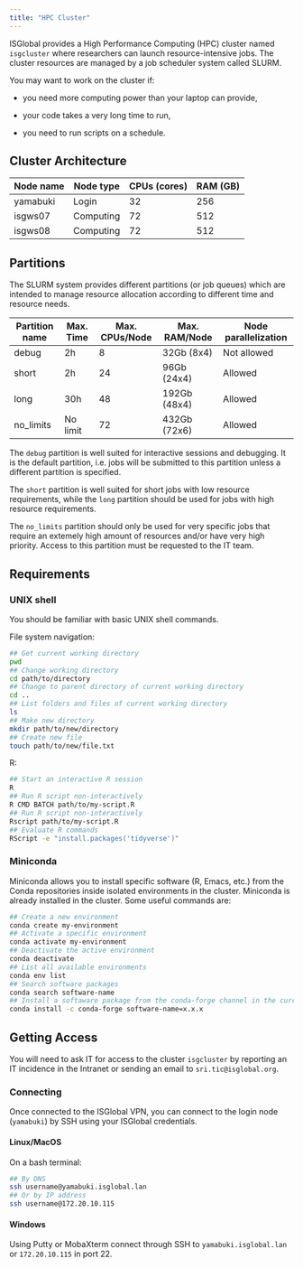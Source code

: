 ```yaml
---
title: "HPC Cluster"
---
```


ISGlobal provides a High Performance Computing (HPC) cluster named `isgcluster` where researchers can launch resource-intensive jobs. The cluster resources are managed by a job scheduler system called SLURM.

You may want to work on the cluster if:

* you need more computing power than your laptop can provide,

* your code takes a very long time to run,

* you need to run scripts on a schedule.


## Cluster Architecture

| Node name | Node type | CPUs (cores) | RAM (GB) |
|-----------|-----------|--------------|----------|
| yamabuki  | Login     | 32           | 256      |
| isgws07   | Computing | 72           | 512      |
| isgws08   | Computing | 72           | 512      |

## Partitions

The SLURM system provides different partitions (or job queues) which are intended to manage resource allocation according to different time and resource needs.

| Partition name | Max. Time | Max. CPUs/Node | Max. RAM/Node | Node parallelization |
|----------------|-----------|----------------|---------------|----------------------|
| debug          | 2h        | 8              | 32Gb (8x4)    | Not allowed          |
| short          | 2h        | 24             | 96Gb (24x4)   | Allowed              |
| long           | 30h       | 48             | 192Gb (48x4)  | Allowed              |
| no_limits      | No limit  | 72             | 432Gb (72x6)  | Allowed              |

The `debug` partition is well suited for interactive sessions and debugging. It is the default partition, i.e. jobs will be submitted to this partition unless a different partition is specified.

The `short` partition is well suited for short jobs with low resource requirements, while the `long` partition should be used for jobs with high resource requirements.

The `no_limits` partition should only be used for very specific jobs that require an extemely high amount of resources and/or have very high priority. Access to this partition must be requested to the IT team.

## Requirements

### UNIX shell

You should be familiar with basic UNIX shell commands.

File system navigation:

```bash
## Get current working directory
pwd
## Change working directory
cd path/to/directory
## Change to parent directory of current working directory
cd ..
## List folders and files of current working directory
ls
## Make new directory
mkdir path/to/new/directory
## Create new file
touch path/to/new/file.txt
```

R:

```bash
## Start an interactive R session
R
## Run R script non-interactively
R CMD BATCH path/to/my-script.R
## Run R script non-interactively
Rscript path/to/my-script.R
## Evaluate R commands
RScript -e "install.packages('tidyverse')"
```

### Miniconda

Miniconda allows you to install specific software (R, Emacs, etc.) from the Conda repositories inside isolated environments in the cluster. Miniconda is already installed in the cluster. Some useful commands are:

```bash
## Create a new environment
conda create my-environment
## Activate a specific environment
conda activate my-environment
## Deactivate the active environment
conda deactivate
## List all available environments
conda env list
## Search software packages
conda search software-name
## Install a softaware package from the conda-forge channel in the current env
conda install -c conda-forge software-name=x.x.x
```

## Getting Access

You will need to ask IT for access to the cluster `isgcluster` by reporting an IT incidence in the Intranet or sending an email to `sri.tic@isglobal.org`.

### Connecting

Once connected to the ISGlobal VPN, you can connect to the login node (`yamabuki`) by SSH using your ISGlobal credentials.

#### Linux/MacOS

On a bash terminal:

```bash
## By DNS
ssh username@yamabuki.isglobal.lan
## Or by IP address
ssh username@172.20.10.115
```

#### Windows

Using Putty or MobaXterm connect through SSH to `yamabuki.isglobal.lan` or `172.20.10.115` in port 22.
